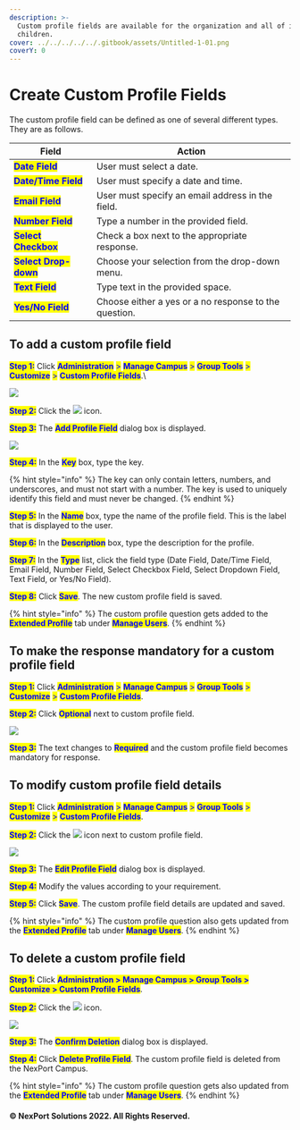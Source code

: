 ```yaml
---
description: >-
  Custom profile fields are available for the organization and all of its
  children.
cover: ../../../../../.gitbook/assets/Untitled-1-01.png
coverY: 0
---
```


# Create Custom Profile Fields

The custom profile field can be defined as one of several different types. They are as follows.

| Field                                                 | Action                                                |
| ----------------------------------------------------- | ----------------------------------------------------- |
| <mark style="color:blue;">**Date Field**</mark>       | User must select a date.                              |
| <mark style="color:blue;">**Date/Time Field**</mark>  | User must specify a date and time.                    |
| <mark style="color:blue;">**Email Field**</mark>      | User must specify an email address in the field.      |
| <mark style="color:blue;">**Number Field**</mark>     | Type a number in the provided field.                  |
| <mark style="color:blue;">**Select Checkbox**</mark>  | Check a box next to the appropriate response.         |
| <mark style="color:blue;">**Select Drop-down**</mark> | Choose your selection from the drop-down menu.        |
| <mark style="color:blue;">**Text Field**</mark>       | Type text in the provided space.                      |
| <mark style="color:blue;">**Yes/No Field**</mark>     | Choose either a yes or a no response to the question. |

## **To add a custom profile field**

<mark style="color:blue;">**Step 1:**</mark> Click <mark style="color:blue;">**Administration**</mark> <mark style="color:blue;">></mark> <mark style="color:blue;">**Manage Campus**</mark> <mark style="color:blue;">></mark> <mark style="color:blue;">**Group Tools**</mark> <mark style="color:blue;">></mark> <mark style="color:blue;">**Customize**</mark> <mark style="color:blue;">></mark> <mark style="color:blue;">**Custom Profile Fields**</mark>.\\

![](<../../../../../.gitbook/assets/Custom\_Profile\_Fields\_Add button\_550x63.png>)

<mark style="color:blue;">**Step 2:**</mark> Click the ![](<../../../../../.gitbook/assets/Add\_CustomProfile (2).png>) icon.

<mark style="color:blue;">**Step 3:**</mark> The <mark style="color:blue;">**Add Profile Field**</mark> dialog box is displayed.

![](../../../../../.gitbook/assets/Custom\_Profile\_Fields\_Add.png)

<mark style="color:blue;">**Step 4:**</mark> In the <mark style="color:blue;">**Key**</mark> box, type the key.

{% hint style="info" %}
The key can only contain letters, numbers, and underscores, and must not start with a number. The key is used to uniquely identify this field and must never be changed.
{% endhint %}

<mark style="color:blue;">**Step 5:**</mark> In the <mark style="color:blue;">**Name**</mark> box, type the name of the profile field. This is the label that is displayed to the user.

<mark style="color:blue;">**Step 6:**</mark> In the <mark style="color:blue;">**Description**</mark> box, type the description for the profile.

<mark style="color:blue;">**Step 7:**</mark> In the <mark style="color:blue;">**Type**</mark> list, click the field type (Date Field, Date/Time Field, Email Field, Number Field, Select Checkbox Field, Select Dropdown Field, Text Field, or Yes/No Field).

<mark style="color:blue;">**Step 8:**</mark> Click <mark style="color:blue;">**Save**</mark>. The new custom profile field is saved.

{% hint style="info" %}
The custom profile question gets added to the <mark style="color:blue;">**Extended Profile**</mark> tab under <mark style="color:blue;">**Manage Users**</mark>.
{% endhint %}

## **To make the response mandatory for a custom profile field**

<mark style="color:blue;">**Step 1:**</mark> Click <mark style="color:blue;">**Administration**</mark> <mark style="color:blue;">></mark> <mark style="color:blue;">**Manage Campus**</mark> <mark style="color:blue;">></mark> <mark style="color:blue;">**Group Tools**</mark> <mark style="color:blue;">></mark> <mark style="color:blue;">**Customize**</mark> <mark style="color:blue;">></mark> <mark style="color:blue;">**Custom Profile Fields**</mark>.

<mark style="color:blue;">**Step 2:**</mark> Click <mark style="color:blue;">**Optional**</mark> next to custom profile field.

![](../../../../../.gitbook/assets/Cutom\_profile\_field\_optional\_550x89.png)

<mark style="color:blue;">**Step 3:**</mark> The text changes to <mark style="color:blue;">**Required**</mark> and the custom profile field becomes mandatory for response.

## **To modify custom profile field details**

<mark style="color:blue;">**Step 1:**</mark> Click <mark style="color:blue;">**Administration**</mark> <mark style="color:blue;">></mark> <mark style="color:blue;">**Manage Campus**</mark> <mark style="color:blue;">></mark> <mark style="color:blue;">**Group Tools**</mark> <mark style="color:blue;">></mark> <mark style="color:blue;">**Customize**</mark> <mark style="color:blue;">></mark> <mark style="color:blue;">**Custom Profile Fields**</mark>.

<mark style="color:blue;">**Step 2:**</mark> Click the ![](../../../../../.gitbook/assets/Edit\_CustomProfile.png) icon next to custom profile field.

![](../../../../../.gitbook/assets/Custom\_Profile\_Fields\_Edit\_550x81.png)

<mark style="color:blue;">**Step 3:**</mark> The <mark style="color:blue;">**Edit Profile Field**</mark> dialog box is displayed.

<mark style="color:blue;">**Step 4:**</mark> Modify the values according to your requirement.

<mark style="color:blue;">**Step 5:**</mark> Click <mark style="color:blue;">**Save**</mark>. The custom profile field details are updated and saved.

{% hint style="info" %}
The custom profile question also gets updated from the <mark style="color:blue;">**Extended Profile**</mark> tab under <mark style="color:blue;">**Manage Users**</mark>.
{% endhint %}

## **To delete a custom profile field**

<mark style="color:blue;">**Step 1:**</mark> Click <mark style="color:blue;">**Administration > Manage Campus > Group Tools > Customize > Custom Profile Fields**</mark>.

<mark style="color:blue;">**Step 2:**</mark> Click the ![](../../../../../.gitbook/assets/Delete\_CustomProfile.png) icon.

![](../../../../../.gitbook/assets/Custom\_Profile\_Fields\_Delete\_550x81.png)

<mark style="color:blue;">**Step 3:**</mark> The <mark style="color:blue;">**Confirm Deletion**</mark> dialog box is displayed.

<mark style="color:blue;">**Step 4:**</mark> Click <mark style="color:blue;">**Delete Profile Field**</mark>. The custom profile field is deleted from the NexPort Campus.

{% hint style="info" %}
The custom profile question gets also updated from the <mark style="color:blue;">**Extended Profile**</mark> tab under <mark style="color:blue;">**Manage Users**</mark>.
{% endhint %}

#### © NexPort Solutions 2022. All Rights Reserved.
